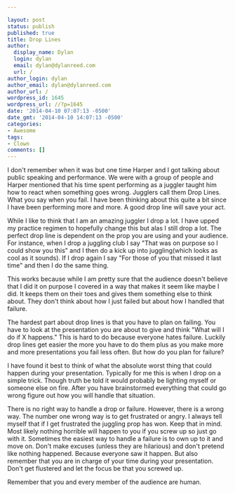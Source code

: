 ```yaml
---

layout: post
status: publish
published: true
title: Drop Lines
author:
  display_name: Dylan
  login: dylan
  email: dylan@dylanreed.com
  url: /
author_login: dylan
author_email: dylan@dylanreed.com
author_url: /
wordpress_id: 1645
wordpress_url: //?p=1645
date: '2014-04-10 07:07:13 -0500'
date_gmt: '2014-04-10 14:07:13 -0500'
categories:
- Awesome
tags:
- Clown
comments: []
---
```


I don't remember when it was but one time Harper and I got talking about public speaking and performance. We were with a group of people and Harper mentioned that his time spent performing as a juggler taught him how to react when something goes wrong. Jugglers call them Drop Lines. What you say when you fail. I have been thinking about this quite a bit since I have been performing more and more. A good drop line will save your act.

While I like to think that I am an amazing juggler I drop a lot. I have upped my practice regimen to hopefully change this but alas I still drop a lot. The perfect drop line is dependent on the prop you are using and your audience. For instance, when I drop a juggling club I say "That was on purpose so I could show you this" and I then do a kick up into juggling(which looks as cool as it sounds). If I drop again I say "For those of you that missed it last time" and then I do the same thing.

This works because while I am pretty sure that the audience doesn't believe that I did it on purpose I covered in a way that makes it seem like maybe I did. It keeps them on their toes and gives them something else to think about. They don't think about how I just failed but about how I handled that failure.

The hardest part about drop lines is that you have to plan on failing. You have to look at the presentation you are about to give and think "What will I do if X happens." This is hard to do because everyone hates failure. Luckily drop lines get easier the more you have to do them plus as you make more and more presentations you fail less often. But how do you plan for failure?

I have found it best to think of what the absolute worst thing that could happen during your presentation. Typically for me this is when I drop on a simple trick. Though truth be told it would probably be lighting myself or someone else on fire. After you have brainstormed everything that could go wrong figure out how you will handle that situation.

There is no right way to handle a drop or failure. However, there is a wrong way. The number one wrong way is to get frustrated or angry. I always tell myself that if I get frustrated the juggling prop has won. Keep that in mind. Most likely nothing horrible will happen to you if you screw up so just go with it. Sometimes the easiest way to handle a failure is to own up to it and move on. Don't make excuses (unless they are hilarious) and don't pretend like nothing happened. Because everyone saw it happen. But also remember that you are in charge of your time during your presentation. Don't get flustered and let the focus be that you screwed up.

Remember that you and every member of the audience are human.
